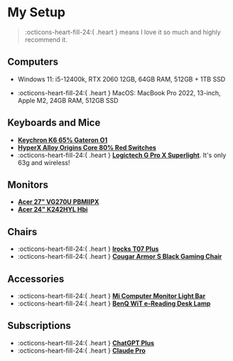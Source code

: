 # My Setup

> :octicons-heart-fill-24:{ .heart } means I love it so much and highly recommend it.

## Computers

- Windows 11: i5-12400k, RTX 2060 12GB, 64GB RAM, 512GB + 1TB SSD

- :octicons-heart-fill-24:{ .heart } MacOS: MacBook Pro 2022, 13-inch, Apple M2, 24GB RAM, 512GB SSD

## Keyboards and Mice

- [**Keychron K6 65% Gateron O1**](https://keychron.com.tw/k6/)
- [**HyperX Alloy Origins Core 80% Red Switches**](https://row.hyperx.com/products/hyperx-alloy-origins-core-mechanical-gaming-keyboard?variant=40931225043149)
- :octicons-heart-fill-24:{ .heart } [**Logictech G Pro X Superlight**](https://www.logitechg.com/en-us/products/gaming-mice/pro-x-superlight-wireless-mouse.910-005878.html). It's only 63g and wireless!

## Monitors

- [**Acer 27" VG270U PBMIIPX**](https://store.acer.com/en-us/nitro-vgo-gaming-monitor-vg270u-pbmiipx)
- [**Acer 24" K242HYL Hbi**](https://www.acer.com/tw-zh/monitors/essential/k2/pdp/MM.TBNTT.001)

## Chairs

- :octicons-heart-fill-24:{ .heart } [**Irocks T07 Plus**](https://www.i-rocks.com.tw/web/product/product_in.jsp?pd_no=PD1658815288091&lang=tw)
- :octicons-heart-fill-24:{ .heart } [**Cougar Armor S Black Gaming Chair**](https://cougargaming.com/products/chairs/armor_s/)

## Accessories

- :octicons-heart-fill-24:{ .heart } [**Mi Computer Monitor Light Bar**](https://www.mi.com/global/product/mi-computer-monitor-light-bar/)
- :octicons-heart-fill-24:{ .heart } [**BenQ WiT e-Reading Desk Lamp**](https://www.benq.com/en-us/lighting/e-reading-desk-lamp/e-reading/buy.html?gad_source=1&gclid=CjwKCAjww_iwBhApEiwAuG6ccJ7XaGV5hmN65g-G-9-qMzcab7B1vphG2zPtzFM9_Un8mQBT3WWwZhoC7JsQAvD_BwE)

## Subscriptions

- :octicons-heart-fill-24:{ .heart } [**ChatGPT Plus**](https://chat.openai.com/)
- :octicons-heart-fill-24:{ .heart } [**Claude Pro**](https://claude.ai/)
